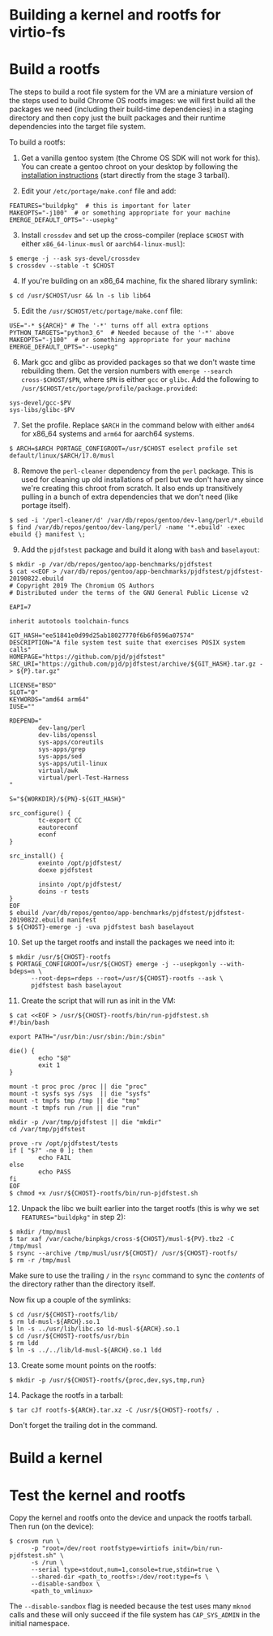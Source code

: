 Building a kernel and rootfs for virtio-fs
==========================================

# Build a rootfs

The steps to build a root file system for the VM are a miniature version of the
steps used to build Chrome OS rootfs images: we will first build all the
packages we need (including their build-time dependencies) in a staging
directory and then copy just the built packages and their runtime dependencies
into the target file system.

To build a rootfs:

1. Get a vanilla gentoo system (the Chrome OS SDK will not work for this). You
   can create a gentoo chroot on your desktop by following the [installation
   instructions](https://wiki.gentoo.org/wiki/Handbook:AMD64/Installation/Stage)
   (start directly from the stage 3 tarball).
   
2. Edit your `/etc/portage/make.conf` file and add:

```shell
FEATURES="buildpkg"  # this is important for later
MAKEOPTS="-j100"  # or something appropriate for your machine
EMERGE_DEFAULT_OPTS="--usepkg"
```

3. Install `crossdev` and set up the cross-compiler (replace `$CHOST` with
   either `x86_64-linux-musl` or `aarch64-linux-musl`):

```shell
$ emerge -j --ask sys-devel/crossdev
$ crossdev --stable -t $CHOST
```

4. If you're building on an x86_64 machine, fix the shared library symlink:

```shell
$ cd /usr/$CHOST/usr && ln -s lib lib64
```

5. Edit the `/usr/$CHOST/etc/portage/make.conf` file:

```shell
USE="-* ${ARCH}" # The '-*' turns off all extra options
PYTHON_TARGETS="python3_6"  # Needed because of the '-*' above
MAKEOPTS="-j100"  # or something appropriate for your machine
EMERGE_DEFAULT_OPTS="--usepkg"
```

6. Mark gcc and glibc as provided packages so that we don't waste time
   rebuilding them.  Get the version numbers with `emerge --search
   cross-$CHOST/$PN`, where `$PN` is either `gcc` or `glibc`.  Add the following
   to `/usr/$CHOST/etc/portage/profile/package.provided`:
   
```shell
sys-devel/gcc-$PV
sys-libs/glibc-$PV
```

7. Set the profile. Replace `$ARCH` in the command below with either `amd64` for
   x86_64 systems and `arm64` for aarch64 systems.

```shell
$ ARCH=$ARCH PORTAGE_CONFIGROOT=/usr/$CHOST eselect profile set default/linux/$ARCH/17.0/musl
```

8. Remove the `perl-cleaner` dependency from the `perl` package. This is used
   for cleaning up old installations of perl but we don't have any since we're
   creating this chroot from scratch.  It also ends up transitively pulling in a
   bunch of extra dependencies that we don't need (like portage itself).

```shell
$ sed -i '/perl-cleaner/d' /var/db/repos/gentoo/dev-lang/perl/*.ebuild
$ find /var/db/repos/gentoo/dev-lang/perl/ -name '*.ebuild' -exec ebuild {} manifest \;
```

9. Add the `pjdfstest` package and build it along with `bash` and `baselayout`:

```shell
$ mkdir -p /var/db/repos/gentoo/app-benchmarks/pjdfstest
$ cat <<EOF > /var/db/repos/gentoo/app-benchmarks/pjdfstest/pjdfstest-20190822.ebuild
# Copyright 2019 The Chromium OS Authors
# Distributed under the terms of the GNU General Public License v2

EAPI=7

inherit autotools toolchain-funcs

GIT_HASH="ee51841e0d99d25ab18027770f6b6f0596a07574"
DESCRIPTION="A file system test suite that exercises POSIX system calls"
HOMEPAGE="https://github.com/pjd/pjdfstest"
SRC_URI="https://github.com/pjd/pjdfstest/archive/${GIT_HASH}.tar.gz -> ${P}.tar.gz"

LICENSE="BSD"
SLOT="0"
KEYWORDS="amd64 arm64"
IUSE=""

RDEPEND="
        dev-lang/perl
        dev-libs/openssl
        sys-apps/coreutils
        sys-apps/grep
        sys-apps/sed
        sys-apps/util-linux
        virtual/awk
        virtual/perl-Test-Harness
"

S="${WORKDIR}/${PN}-${GIT_HASH}"

src_configure() {
        tc-export CC
        eautoreconf
        econf
}

src_install() {
        exeinto /opt/pjdfstest/
        doexe pjdfstest

        insinto /opt/pjdfstest/
        doins -r tests
}
EOF
$ ebuild /var/db/repos/gentoo/app-benchmarks/pjdfstest/pjdfstest-20190822.ebuild manifest
$ ${CHOST}-emerge -j -uva pjdfstest bash baselayout
```

10. Set up the target rootfs and install the packages we need into it:

```shell
$ mkdir /usr/${CHOST}-rootfs
$ PORTAGE_CONFIGROOT=/usr/${CHOST} emerge -j --usepkgonly --with-bdeps=n \
      --root-deps=rdeps --root=/usr/${CHOST}-rootfs --ask \
      pjdfstest bash baselayout
```

11. Create the script that will run as init in the VM:

```shell
$ cat <<EOF > /usr/${CHOST}-rootfs/bin/run-pjdfstest.sh
#!/bin/bash

export PATH="/usr/bin:/usr/sbin:/bin:/sbin"

die() {
        echo "$@"
        exit 1
}

mount -t proc proc /proc || die "proc"
mount -t sysfs sys /sys  || die "sysfs"
mount -t tmpfs tmp /tmp || die "tmp"
mount -t tmpfs run /run || die "run"

mkdir -p /var/tmp/pjdfstest || die "mkdir"
cd /var/tmp/pjdfstest

prove -rv /opt/pjdfstest/tests
if [ "$?" -ne 0 ]; then
        echo FAIL
else
        echo PASS
fi
EOF
$ chmod +x /usr/${CHOST}-rootfs/bin/run-pjdfstest.sh
```

12. Unpack the libc we built earlier into the target rootfs (this is why we set
    `FEATURES="buildpkg"` in step 2):

```shell
$ mkdir /tmp/musl
$ tar xaf /var/cache/binpkgs/cross-${CHOST}/musl-${PV}.tbz2 -C /tmp/musl
$ rsync --archive /tmp/musl/usr/${CHOST}/ /usr/${CHOST}-rootfs/
$ rm -r /tmp/musl
```

Make sure to use the trailing `/` in the `rsync` command to sync the *contents* of
the directory rather than the directory itself.

Now fix up a couple of the symlinks:

```shell
$ cd /usr/${CHOST}-rootfs/lib/
$ rm ld-musl-${ARCH}.so.1
$ ln -s ../usr/lib/libc.so ld-musl-${ARCH}.so.1
$ cd /usr/${CHOST}-rootfs/usr/bin
$ rm ldd
$ ln -s ../../lib/ld-musl-${ARCH}.so.1 ldd
```

13. Create some mount points on the rootfs:

```shell
$ mkdir -p /usr/${CHOST}-rootfs/{proc,dev,sys,tmp,run}
```

14. Package the rootfs in a tarball:

```shell
$ tar cJf rootfs-${ARCH}.tar.xz -C /usr/${CHOST}-rootfs/ .
```

Don't forget the trailing dot in the command.

# Build a kernel

# Test the kernel and rootfs

Copy the kernel and rootfs onto the device and unpack the rootfs tarball.  Then
run (on the device):

```shell
$ crosvm run \
      -p "root=/dev/root rootfstype=virtiofs init=/bin/run-pjdfstest.sh" \
      -s /run \
      --serial type=stdout,num=1,console=true,stdin=true \
      --shared-dir <path_to_rootfs>:/dev/root:type=fs \
      --disable-sandbox \
      <path_to_vmlinux>
```

The `--disable-sandbox` flag is needed because the test uses many `mknod` calls
and these will only succeed if the file system has `CAP_SYS_ADMIN` in the
initial namespace.
